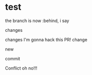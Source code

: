 # test

the branch is now :behind, i say

changes

changes
I'm gonna hack this PR!
change

new

commit

Conflict oh no!!!
